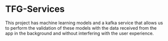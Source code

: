 # TFG-Services

This project has machine learning models and a kafka service that allows us to perform the validation of these models with the data received from the app in the background and without interfering with the user experience.